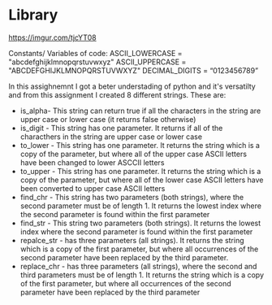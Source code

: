 # Library
https://imgur.com/tjcYT08

Constants/ Variables of code:
ASCII_LOWERCASE = "abcdefghijklmnopqrstuvwxyz"
ASCII_UPPERCASE = "ABCDEFGHIJKLMNOPQRSTUVWXYZ"
DECIMAL_DIGITS = “0123456789”

In this assighnemnt I got a beter understading of python and it's versatilty  and from this assignment I created 8 different strings. These are:

* is_alpha- This string can return true if all the characters in the string are upper case or lower case (it returns false otherwise)
* is_digit - This string has one parameter. It returns if all of the characthers in the string are upper case or lower case
* to_lower - This string has one parameter. It returns the string which is a copy of the parameter, but where all of the upper case ASCII letters have been changed to lower ASCCII letters
 * to_upper - This string has one parameter. It returns the string which is a copy of
the parameter, but where all of the lower case ASCII letters have been converted to upper
case ASCII letters
* find_chr - This string has two parameters (both strings), where the second parameter
must be of length 1. It returns the lowest index where the second parameter is found
within the first parameter
* find_str - This string two parameters (both strings). It returns the lowest index where
the second parameter is found within the first parameter 
* repalce_str -  has three parameters (all strings). It returns the string which is
a copy of the first parameter, but where all occurrences of the second parameter have
been replaced by the third parameter. 
* replace_chr - has three parameters (all strings), where the second and third
parameters must be of length 1. It returns the string which is a copy of the first
parameter, but where all occurrences of the second parameter have been replaced by the
third parameter 

